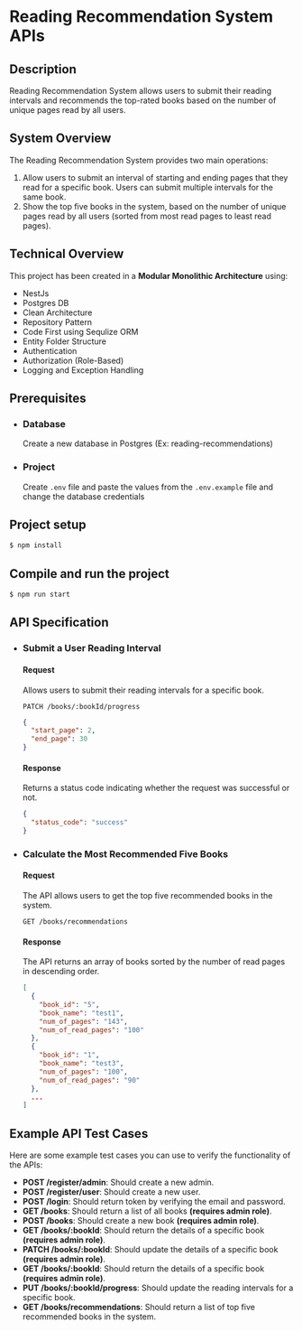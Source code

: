 # Reading Recommendation System APIs

## Description
Reading Recommendation System allows users to submit their reading intervals and recommends the top-rated books based on the number of unique pages read by all users.

## System Overview
The Reading Recommendation System provides two main operations:
1. Allow users to submit an interval of starting and ending pages that they read for a specific book. Users can submit multiple intervals for the same book.
2. Show the top five books in the system, based on the number of unique pages read by all users (sorted from most read pages to least read pages).

## Technical Overview

This project has been created in a <b>Modular Monolithic Architecture</b> using:

- NestJs
- Postgres DB
- Clean Architecture
- Repository Pattern
- Code First using Sequlize ORM
- Entity Folder Structure
- Authentication
- Authorization (Role-Based)
- Logging and Exception Handling


## Prerequisites

- ### Database

    Create a new database in Postgres (Ex: reading-recommendations)


- ### Project

    Create `.env` file and paste the values from the `.env.example` file and change the database credentials


## Project setup

```bash
$ npm install
```

## Compile and run the project

```bash
$ npm run start
```


## API Specification

* ###  Submit a User Reading Interval

    #### Request
    Allows users to submit their reading intervals for a specific book.
    
    `PATCH /books/:bookId/progress`
    
    ```json
    {
      "start_page": 2,
      "end_page": 30
    }
    ```
    
    #### Response
    Returns a status code indicating whether the request was successful or not.
    ```json
    {
      "status_code": "success"
    }
    ```
* ###  Calculate the Most Recommended Five Books

    #### Request
    The API allows users to get the top five recommended books in the system.
    
    `GET /books/recommendations`
    
    #### Response
    The API returns an array of books sorted by the number of read pages in descending order.
    ```json
    [
      {
        "book_id": "5",
        "book_name": "test1",
        "num_of_pages": "143",
        "num_of_read_pages": "100"
      },
      {
        "book_id": "1",
        "book_name": "test3",
        "num_of_pages": "100",
        "num_of_read_pages": "90"
      },
      ...
    ]
    ```
    
## Example API Test Cases

Here are some example test cases you can use to verify the functionality of the APIs:

- **POST /register/admin**: Should create a new admin.
- **POST /register/user**: Should create a new user.
- **POST /login**: Should return token by verifying the email and password.
- **GET /books**: Should return a list of all books **(requires admin role)**.
- **POST /books**: Should create a new book **(requires admin role)**.
- **GET /books/:bookId**: Should return the details of a specific book **(requires admin role)**.
- **PATCH /books/:bookId**: Should update the details of a specific book **(requires admin role)**.
- **GET /books/:bookId**: Should return the details of a specific book **(requires admin role)**.
- **PUT /books/:bookId/progress**: Should update the reading intervals for a specific book.
- **GET /books/recommendations**: Should return a list of top five recommended books in the system.